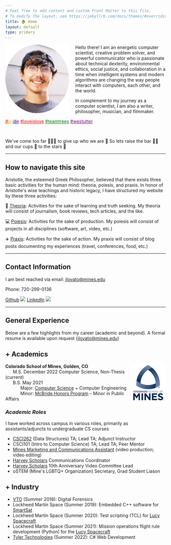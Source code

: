 ```yaml
---
# Feel free to add content and custom Front Matter to this file.
# To modify the layout, see https://jekyllrb.com/docs/themes/#overriding-theme-defaults
title: 🏠 Home
layout: default
type: primary
---
```



<img style="float: left; padding-right: 20px;" src="assets/images/profile.png" width=200px >

Hello there! I am an energetic computer scientist, creative problem solver, and powerful communicator who is passionate about technical dexterity, environmental ethics, social justice, and collaboration in a time when intelligent systems and modern algorithms are changing the way people interact with computers, each other, and the world.

In complement to my journey as a computer scientist, I am also a writer, philosopher, musician, and filmmaker. 


<a style="color:red;" target="_blank" href="https://www.loc.gov/lgbt-pride-month/about/">#</a><a style="color:orange" target="_blank" href="https://www.loc.gov/lgbt-pride-month/about/">p</a><a style="color:gold" target="_blank" href="https://https://www.loc.gov/lgbt-pride-month/about/">r</a><a style="color:green" target="_blank" href="https://www.loc.gov/lgbt-pride-month/about/">i</a><a style="color:blue" target="_blank" href="https://www.loc.gov/lgbt-pride-month/about/">d</a><a style="color:purple" target="_blank" href="https://www.loc.gov/lgbt-pride-month/about/">e</a>
<a style="color:red;" target="_blank" href="https://youtu.be/3frkqULr008?t=35">#loveislove</a>
<a style="color:green;" target="_blank" href="https://teamtrees.org/">#teamtrees</a>
<a style="color:purple;" target="_blank" href="https://westutter.org/">#westutter</a>

<br/>

We've come too far 🧗🏽‍♂️ to give up who we are 🙌 So lets raise the bar 🏋🏽 and our cups 🥂 to the stars 🌠 

---



## How to navigate this site

Aristotle, the esteemed Greek Philosopher, believed that there exists three basic activities for the human mind: theoria, poiesis, and praxis. In honor of Aristotle's wise teachings and historic legacy, I have structured my website by these three activities:

📖 [Theoria](theoria.html): Activities for the sake of learning and truth seeking. My theoria will consist of journalism, book reviews, tech articles, and the like.

💻 [Poiesis](poiesis.html): Activities for the sake of production. My poiesis will consist of projects in all disciplines (software, art, video, etc.)

✈️ [Praxis](praxis.html): Activities for the sake of action. My praxis will consist of blog posts documenting my experiences (travel, conferences, food, etc.)

---

## Contact Information

I am best reached via email: [jlovato@mines.edu](mailto:jlovato@mines.edu)

Phone: 720-299-0136

[Github](https://github.com/JosephLovato)
[<img src="https://s18955.pcdn.co/wp-content/uploads/2018/02/github.png" width="25"/>](https://github.com/JosephLovato)
[LinkedIn](https://www.linkedin.com/in/joseph-lovato/)
[<img src="https://content.linkedin.com/content/dam/me/business/en-us/amp/brand-site/v2/bg/LI-Bug.svg.original.svg" width="25"/>](https://www.linkedin.com/in/joseph-lovato/)

--- 

## General Experience

Below are a few highlights from my career (academic and beyond). A formal resume is available upon request (jlovato@mines.edu)

## + Academics

<img style="float: right" height=130px src="assets/images/mines-logo.png">

**Colorado School of Mines, Golden, CO**<br />
&nbsp;&nbsp;&nbsp;&nbsp;&nbsp; M.S. December 2022 Computer Science, Non-Thesis (current) <br />
&nbsp;&nbsp;&nbsp;&nbsp;&nbsp; B.S. May 2021<br />
&nbsp;&nbsp;&nbsp;&nbsp;&nbsp; &nbsp;&nbsp;&nbsp;&nbsp;&nbsp; Major: [Computer Science](https://cs.mines.edu/) + Computer Engineering  <br />
&nbsp;&nbsp;&nbsp;&nbsp;&nbsp; &nbsp;&nbsp;&nbsp;&nbsp;&nbsp; Minor: [McBride Honors Program](https://mcbride.mines.edu/) – Minor in Public Affairs


### *Academic Roles*

I have worked across campus in various roles, primarily as assistants/adjuncts to undergraduate CS courses

- [CSCI262](https://cs-courses.mines.edu/csci262/spring2022/#/) (Data Structures) TA; Lead TA; Adjunct Instructor
- CSCI101 (Intro to Computer Science) TA; Lead TA; Peer Mentor
- [Mines Marketing and Communications Assistant](https://www.mines.edu/communications/) (video production; video editing)
- [Harvey Scholars](https://harveyscholars.mines.edu/) Communications Coordinator 
- [Harvey Scholars](https://harveyscholars.mines.edu/) 10th Anniversary Video Committee Lead
- oSTEM (Mine's LGBTQ+ Organization) Secretary, Grad Student Liason

## + Industry

- [VTO](https://www.vtolabs.com/) (Summer 2018): Digital Forensics
- Lockheed Martin Space (Summer 2019): Embedded C++ software for [SmartSat](https://www.lockheedmartin.com/en-us/products/satellite.html)
- Lockheed Martin Space (Summer 2020): Test scripting (TCL) for [Lucy Spacecraft](https://lockheedmartin.com/en-us/products/lucy.html)
- Lockheed Martin Space (Summer 2021): Mission operations flight rule development (Python) for the [Lucy Spacecraft](https://lockheedmartin.com/en-us/products/lucy.html)
- [Tyler Technologies](https://www.tylertech.com/) (Summer 2022): C# Web Development
